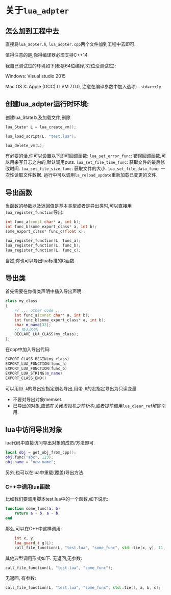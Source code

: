 # 关于`lua_adpter`

## 怎么加到工程中去

直接将`lua_adpter.h`, `lua_adpter.cpp`两个文件加到工程中去即可.

值得注意的是,你得编译器必须支持C++14.

我自己测试过的环境如下(都是64位编译,32位没测试过):

Windows: Visual studio 2015

Mac OS X: Apple (GCC) LLVM 7.0.0, 注意在编译参数中加入选项: `-std=c++1y`

## 创建lua_adpter运行时环境:

创建lua\_State以及加载文件,删除

``` c++
lua_State* L = lua_create_vm();

lua_load_script(L, "test.lua");

lua_delete_vm(L);
```

有必要的话,你可以设置以下即可回调函数:
`lua_set_error_func`: 错误回调函数,可以用来写日志之内的,默认调用puts.
`lua_set_file_time_func`: 获取文件的最后修改时间.
`lua_set_file_size_func`: 获取文件的大小.
`lua_set_file_data_func`: 一次性读取文件数据.
运行中可以调用`la_reload_update`重新加载已变更的文件.

## 导出函数

当函数的参数以及返回值是基本类型或者是导出类时,可以直接用`lua_register_function`导出:

``` c++
int func_a(const char* a, int b);
int func_b(some_export_class* a, int b);
some_export_class* func_c(float x);

lua_register_function(L, func_a);
lua_register_function(L, func_b);
lua_register_function(L, func_c);
```

当然,你也可以导出lua标准的C函数.

## 导出类

首先需要在你得类声明中插入导出声明:

``` c++
class my_class
{
	// ... other code ...
	int func_a(const char* a, int b);
	int func_b(some_export_class* a, int b);
    char m_name[32];
  	// 插入这句:
	DECLARE_LUA_CLASS(my_class);
};
```

在cpp中加入导出代码:

``` c++
EXPORT_CLASS_BEGIN(my_class)
EXPORT_LUA_FUNCTION(func_a)
EXPORT_LUA_FUNCTION(func_b)
EXPORT_LUA_STRING(m_name)
EXPORT_CLASS_END()
```

可以用带`_A`的导出宏指定别名导出,用带`_R`的宏指定导出为只读变量.

-  不要对导出对象memset.
-  已导出的对象,应该在关闭虚拟机之前析构,或者提前调用`lua_clear_ref`解除引用.

## lua中访问导出对象

lua代码中直接访问导出对象的成员/方法即可.

``` lua
local obj = get_obj_from_cpp();
obj.func("abc", 123);
obj.name = "new name";
```

另外,也可以在lua中重载(覆盖)导出方法.

### C++中调用lua函数

比如我们要调用脚本test.lua中的一个函数,如下说示:

``` lua
function some_func(a, b)
  	return a + b, a - b;
end
```

那么,可以在C++中这样调用:

``` c++
    int x, y;
    lua_guard_t g(L);
    call_file_function(L, "test.lua", "some_func", std::tie(x, y), 11, 2);
```

其他典型调用形式如下.
无返回,无参数:

``` c++
call_file_function(L, "test.lua", "some_func");
```
无返回, 有参数:

``` c++
call_file_function(L, "test.lua", "some_func", std::tie(), a, b, c);
```






